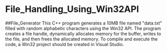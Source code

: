 # File_Handling_Using_Win32API

##File_Generator
This C++ program generates a 10MB file named "data.txt" filled with random alphabetic characters using the Win32 API. The program creates a file handle, dynamically allocates memory for the buffer, writes to the file, and then frees the allocated memory. To compile and execute the code, a Win32 project should be created in Visual Studio.